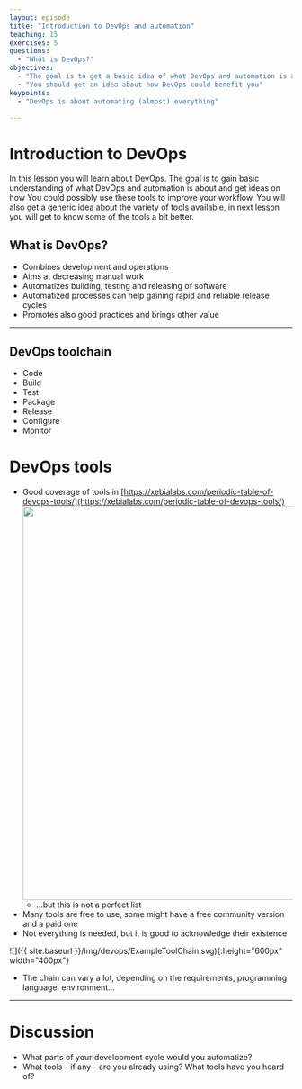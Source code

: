 ```yaml
---
layout: episode
title: "Introduction to DevOps and automation"
teaching: 15
exercises: 5
questions:
  - "What is DevOps?"
objectives:
  - "The goal is to get a basic idea of what DevOps and automation is about"
  - "You should get an idea about how DevOps could benefit you"
keypoints:
  - "DevOps is about automating (almost) everything"

---
```


# Introduction to DevOps

In this lesson you will learn about DevOps. The goal is to gain basic understanding of what DevOps and automation is about and get ideas on how You could possibly use these tools to improve your workflow. You will also get a generic idea about the variety of tools available, in next lesson you will get to know some of the tools a bit better. 

## What is DevOps?

- Combines development and operations
- Aims at decreasing manual work
- Automatizes building, testing and releasing of software
- Automatized processes can help gaining rapid and reliable release cycles
- Promotes also good practices and brings other value

---

## DevOps toolchain

- Code
- Build
- Test
- Package
- Release
- Configure
- Monitor


# DevOps tools

- Good coverage of tools in [https://xebialabs.com/periodic-table-of-devops-tools/](https://xebialabs.com/periodic-table-of-devops-tools/)
  <img src="https://xebialabs.com/assets/files/infographics/periodic-table-of-devops-v2.png" style="width: 700px;"/>
  - ...but this is not a perfect list
- Many tools are free to use, some might have a free community version and a paid one
- Not everything is needed, but it is good to acknowledge their existence

![]({{ site.baseurl }}/img/devops/ExampleToolChain.svg){:height="600px" width="400px"}

- The chain can vary a lot, depending on the requirements, programming language, environment...

---

# Discussion

- What parts of your development cycle would you automatize?
- What tools - if any - are you already using? What tools have you heard of?

